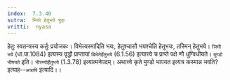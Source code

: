 ```yaml
---
index:  7.3.40
sutra:  भियो हेतुभये षुक्
vritti:  nyasa
---
```


हेतुः स्वतन्त्रस्य कर्तुः प्रयोजकः। विभेत्यस्मादिति भयः, हेतुश्चासौ भयश्चेति हेतुभयः, तस्मिन् हेतुभये। `ञिभी भये` (धा.पा.1084) इत्यस्य वृद्धौ प्राप्तायां `बिभेतेर्हेतुभये` (6.1.56) इत्यात्त्वे च प्राप्ते पक्षे णौ धुग्विधीयते। `मुण्डो भीषयते` इति। `भीस्म्योर्हेतुभये` (1.3.78) इत्यात्मनेपदम्।
अथात्त्वे कृते मुण्डो भापयत इत्यत्र कस्मान्न भवति? इत्याह--`अत्रापि` इत्यादि।।

